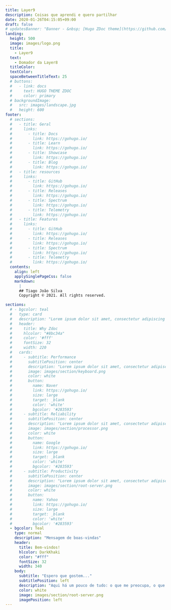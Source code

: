 ```yaml
---
title: Layer9
description: Coisas que aprendi e quero partilhar
date: 2020-01-26T04:15:05+09:00
draft: false
# updatesBanner: "Banner - &nbsp; [Hugo ZDoc theme](https://github.com/zzossig/hugo-theme-zdoc) &nbsp; just arrived"
landing:
  height: 500
  image: images/logo.png
  title:
    - Layer9
  text:
    - Domador da Layer8
  titleColor:
  textColor:
  spaceBetweenTitleText: 25
  # buttons:
  #   - link: docs
  #     text: HUGO THEME ZDOC
  #     color: primary
  # backgroundImage: 
  #   src: images/landscape.jpg
  #   height: 600
footer:
  # sections:
  #   - title: Geral
  #     links:
  #       - title: Docs
  #         link: https://gohugo.io/
  #       - title: Learn
  #         link: https://gohugo.io/
  #       - title: Showcase
  #         link: https://gohugo.io/
  #       - title: Blog
  #         link: https://gohugo.io/
  #   - title: resources
  #     links:
  #       - title: GitHub
  #         link: https://gohugo.io/
  #       - title: Releases
  #         link: https://gohugo.io/
  #       - title: Spectrum
  #         link: https://gohugo.io/
  #       - title: Telemetry
  #         link: https://gohugo.io/
  #   - title: Features
  #     links:
  #       - title: GitHub
  #         link: https://gohugo.io/
  #       - title: Releases
  #         link: https://gohugo.io/
  #       - title: Spectrum
  #         link: https://gohugo.io/
  #       - title: Telemetry
  #         link: https://gohugo.io/
  contents: 
    align: left
    applySinglePageCss: false
    markdown:
      |
      ## Tiago João Silva
      Copyright © 2021. All rights reserved.

sections:
  # - bgcolor: teal
  #   type: card
  #   description: "Lorem ipsum dolor sit amet, consectetur adipiscing elit. Fusce id eleifend erat. Integer eget mattis augue. Suspendisse semper laoreet tortor sed convallis. Nulla ac euismod lorem"
  #   header: 
  #     title: Why Zdoc
  #     hlcolor: "#8bc34a"
  #     color: '#fff'
  #     fontSize: 32
  #     width: 220
  #   cards:
  #     - subtitle: Performance
  #       subtitlePosition: center
  #       description: "Lorem ipsum dolor sit amet, consectetur adipiscing elit. Fusce id eleifend erat. Integer eget mattis augue."
  #       image: images/section/keyboard.png
  #       color: white
  #       button: 
  #         name: Naver
  #         link: https://gohugo.io/
  #         size: large
  #         target: _blank
  #         color: 'white'
  #         bgcolor: '#283593'
  #     - subtitle: Reliability
  #       subtitlePosition: center
  #       description: "Lorem ipsum dolor sit amet, consectetur adipiscing elit. Fusce id eleifend erat. Integer eget mattis augue. Suspendisse semper laoreet tortor sed convallis. Nulla ac euismod lorem"
  #       image: images/section/processor.png
  #       color: white
  #       button: 
  #         name: Google
  #         link: https://gohugo.io/
  #         size: large
  #         target: _blank
  #         color: 'white'
  #         bgcolor: '#283593'
  #     - subtitle: Productivity
  #       subtitlePosition: center
  #       description: "Lorem ipsum dolor sit amet, consectetur adipiscing elit. Fusce id eleifend erat. Integer eget mattis augue. Suspendisse semper laoreet tortor sed convallis. Nulla ac euismod lorem"
  #       image: images/section/root-server.png
  #       color: white
  #       button: 
  #         name: Yahoo
  #         link: https://gohugo.io/
  #         size: large
  #         target: _blank
  #         color: 'white'
  #         bgcolor: '#283593'
  - bgcolor: Teal
    type: normal
    description: "Mensagem de boas-vindas"
    header:
      title: Bem-vindos!
      hlcolor: DarkKhaki
      color: "#fff"
      fontSize: 32
      width: 340
    body:
      subtitle: "Espero que gostem..."
      subtitlePosition: left
      description: "Aqui há um pouco de tudo: o que me preocupa, o que me confunde, o que me irrita, o que me fascina e o que me incita."
      color: white
      image: images/section/root-server.png
      imagePosition: left
---
```

